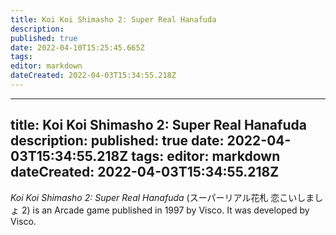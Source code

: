 ```yaml
---
title: Koi Koi Shimasho 2: Super Real Hanafuda
description: 
published: true
date: 2022-04-10T15:25:45.665Z
tags: 
editor: markdown
dateCreated: 2022-04-03T15:34:55.218Z
---
```


---
title: Koi Koi Shimasho 2: Super Real Hanafuda
description: 
published: true
date: 2022-04-03T15:34:55.218Z
tags: 
editor: markdown
dateCreated: 2022-04-03T15:34:55.218Z
---

_Koi Koi Shimasho 2: Super Real Hanafuda_ (<span lang='ja'>スーパーリアル花札 恋こいしましょ 2</span>) is an Arcade game published in 1997 by Visco.
It was developed by Visco.